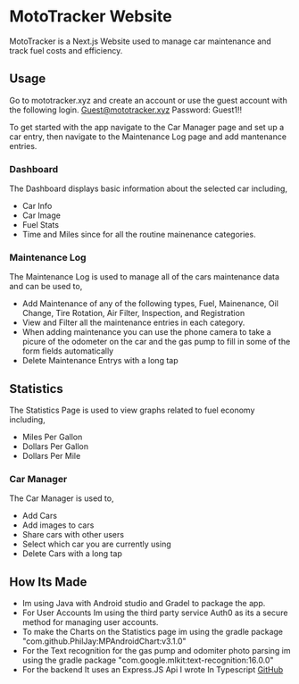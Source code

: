 # MotoTracker Website
MotoTracker is a Next.js Website used to manage car maintenance and track fuel costs and efficiency.

## Usage
Go to mototracker.xyz and create an account or use the guest account with the following login.
Guest@mototracker.xyz Password: Guest1!!

To get started with the app navigate to the Car Manager page and set up a car entry, 
then navigate to the Maintenance Log page and add mantenance entries.

### Dashboard
The Dashboard displays basic information about the selected car including,
* Car Info
* Car Image
* Fuel Stats
* Time and Miles since for all the routine mainenance categories.

### Maintenance Log
The Maintenance Log is used to manage all of the cars maintenance data and can be used to,
* Add Maintenance of any of the following types, Fuel, Mainenance, Oil Change, Tire Rotation, Air Filter, Inspection, and Registration
* View and Filter all the maintenance entries in each category.
* When adding maintenance you can use the phone camera to take a picure of the odometer on the car and the gas pump to fill in some of the form fields automatically
* Delete Maintenance Entrys with a long tap

## Statistics
The Statistics Page is used to view graphs related to fuel economy including,
* Miles Per Gallon
* Dollars Per Gallon
* Dollars Per Mile

### Car Manager
The Car Manager is used to,
* Add Cars
* Add images to cars
* Share cars with other users
* Select which car you are currently using
* Delete Cars with a long tap

## How Its Made
* Im using Java with Android studio and Gradel to package the app.
* For User Accounts Im using the third party service Auth0 as its a secure method for managing user accounts.
* To make the Charts on the Statistics page im using the gradle package "com.github.PhilJay:MPAndroidChart:v3.1.0"
* For the Text recognition for the gas pump and odomiter photo parsing im using the gradle package "com.google.mlkit:text-recognition:16.0.0"
* For the backend It uses an Express.JS Api I wrote In Typescript [GitHub](https://github.com/Warvan1/MotoTrackeaTypescriptAPI)
